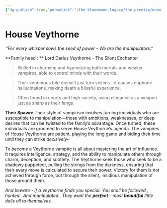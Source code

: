 ```yaml
---
{"dg-publish":true,"permalink":"/the-bloodmoon-legacy/the-premise/enemies/house-veythorne/"}
---
```


# House Veythorne 
_''For every whisper sows the seed of power - We are the manipulators."_

**Family head : ** Lord Darius Veythorne - The Silent Enchanter

> Skilled in charming and hypnotizing both mortals and weaker vampires, able to control minds with their words.

> Their venomous bite doesn’t just turn victims—it causes euphoric hallucinations, making death a blissful experience.

> Often found in courts and high society, using elegance as a weapon just as sharp as their fangs.

**Their Spawn:** Their style of vampirism involves turning individuals who are susceptible to manipulation—those with ambitions, weaknesses, or deep desires that can be twisted to the family’s advantage. Once turned, these individuals are groomed to serve House Veythorne’s agenda. The vampires of House Veythorne are patient, playing the long game and biding their time until they can strike _decisively~_

To _become_ a Veythorne vampire is all about mastering the art of influence. It requires intelligence, strategy, and the ability to manipulate others through charm, deception, and subtlety. The Veythorne seek those who seek to be a shadowy puppeteer, pulling the strings from the darkness, ensuring that their every move is calculated to secure their power. Victory for them is not achieved through force, but through the silent, insidious manipulation of those around them.

_And beware - if a Veythorne finds you special. You shall be followed , hunted.. And manipulated.. They want the **perfect** - most **beautiful** little dolls all to themselves._